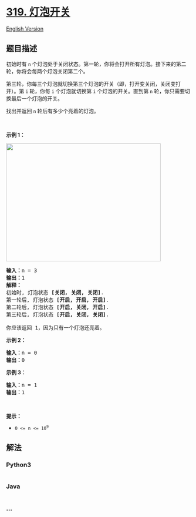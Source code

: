 # [319. 灯泡开关](https://leetcode.cn/problems/bulb-switcher)

[English Version](/solution/0300-0399/0319.Bulb%20Switcher/README_EN.md)

## 题目描述

<!-- 这里写题目描述 -->

<p>初始时有&nbsp;<code>n</code><em> </em>个灯泡处于关闭状态。第一轮，你将会打开所有灯泡。接下来的第二轮，你将会每两个灯泡关闭第二个。</p>

<p>第三轮，你每三个灯泡就切换第三个灯泡的开关（即，打开变关闭，关闭变打开）。第 <code>i</code> 轮，你每 <code>i</code> 个灯泡就切换第 <code>i</code> 个灯泡的开关。直到第 <code>n</code> 轮，你只需要切换最后一个灯泡的开关。</p>

<p>找出并返回 <code>n</code><em>&nbsp;</em>轮后有多少个亮着的灯泡。</p>

<p>&nbsp;</p>

<p><strong>示例 1：</strong></p>

<p><img alt="" src="https://fastly.jsdelivr.net/gh/doocs/leetcode@main/solution/0300-0399/0319.Bulb%20Switcher/images/bulb.jpg" style="width: 421px; height: 321px;" /></p>

<pre>
<strong>输入：</strong>n =<strong> </strong>3
<strong>输出：</strong>1 
<strong>解释：</strong>
初始时, 灯泡状态 <strong>[关闭, 关闭, 关闭]</strong>.
第一轮后, 灯泡状态 <strong>[开启, 开启, 开启]</strong>.
第二轮后, 灯泡状态 <strong>[开启, 关闭, 开启]</strong>.
第三轮后, 灯泡状态 <strong>[开启, 关闭, 关闭]</strong>. 

你应该返回 1，因为只有一个灯泡还亮着。
</pre>

<p><strong>示例 2：</strong></p>

<pre>
<strong>输入：</strong>n = 0
<strong>输出：</strong>0
</pre>

<p><strong>示例 3：</strong></p>

<pre>
<strong>输入：</strong>n = 1
<strong>输出：</strong>1
</pre>

<p>&nbsp;</p>

<p><strong>提示：</strong></p>

<ul>
	<li><code>0 &lt;= n &lt;= 10<sup>9</sup></code></li>
</ul>

## 解法

<!-- 这里可写通用的实现逻辑 -->

<!-- tabs:start -->

### **Python3**

<!-- 这里可写当前语言的特殊实现逻辑 -->

```python

```

### **Java**

<!-- 这里可写当前语言的特殊实现逻辑 -->

```java

```

### **...**

```

```

<!-- tabs:end -->
